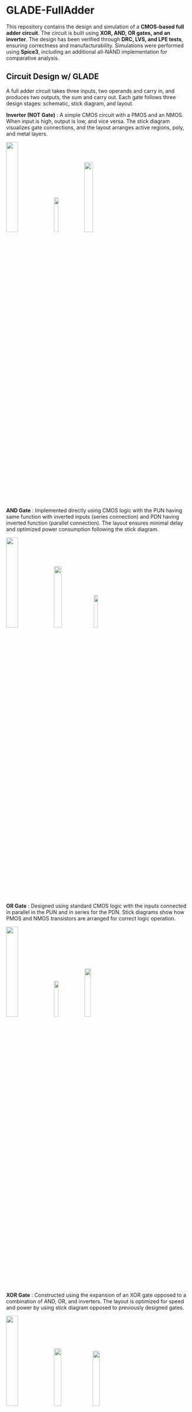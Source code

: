 # GLADE-FullAdder

This repository contains the design and simulation of a **CMOS-based full adder circuit**. The circuit is built using **XOR, AND, OR gates, and an inverter**. The design has been verified through **DRC, LVS, and LPE tests**, ensuring correctness and manufacturability. Simulations were performed using **Spice3**, including an additional all-NAND implementation for comparative analysis.

## Circuit Design w/ GLADE
A full adder circuit takes three inputs, two operands and carry in, and produces two outputs, the sum and carry out.
Each gate follows three design stages: schematic, stick diagram, and layout.

**Inverter (NOT Gate)**
 : A simple CMOS circuit with a PMOS and an NMOS. When input is high, output is low, and vice versa. The stick diagram visualizes gate connections, and the layout arranges active regions, poly, and metal layers.
<p float="center">
  <img src="https://github.com/user-attachments/assets/fa87eb55-37ea-489a-9013-bb28414428af"  width = 25% />
  <img src="https://github.com/user-attachments/assets/4d23b754-c343-42a6-9277-325f04479284" width=15.5% /> 
  <img src="https://github.com/user-attachments/assets/7301e619-54c0-4530-aa55-ad7c652511bd" width=22% /> 
</p>

**AND Gate**
 : Implemented directly using CMOS logic with the PUN having same function with inverted inputs (series connection) and PDN having inverted function (parallel connection). The layout ensures minimal delay and optimized power consumption following the stick diagram.
<p float="center">
  <img src="https://github.com/user-attachments/assets/0e386175-d050-45e9-9704-d71983bf6a17" width = 25% />
  <img src="https://github.com/user-attachments/assets/0036b20c-b081-4f2b-ba1a-58f41c008d05" width=20.6% /> 
  <img src="https://github.com/user-attachments/assets/3d553384-46ab-4144-b15a-0bae03612621" width=15% /> 
</p>

**OR Gate** 
 : Designed using standard CMOS logic with the inputs connected in parallel in the PUN and in series for the PDN. Stick diagrams show how PMOS and NMOS transistors are arranged for correct logic operation.
<p float="center">
  <img src="https://github.com/user-attachments/assets/129908fe-dbea-4e64-bb85-3dc5f24088be" width = 25% />
  <img src="https://github.com/user-attachments/assets/192c6fe9-f53e-4875-8e87-8ca58c066eed" width=15.7% /> 
  <img src="https://github.com/user-attachments/assets/685cbcb1-6082-4edc-9f16-8a5064920351" width=18.3% /> 
</p>

**XOR Gate**
 : Constructed using the expansion of an XOR gate opposed to a combination of AND, OR, and inverters. The layout is optimized for speed and power by using stick diagram opposed to previously designed gates.
<p float="center">
  <img src="https://github.com/user-attachments/assets/8c9f6cfd-1f17-47e8-bcad-e0662d811a6b"  width = 25% />
  <img src="https://github.com/user-attachments/assets/8a89f0aa-5e77-43e0-93b8-f5d708fb378b" width=20% /> 
  <img src="https://github.com/user-attachments/assets/eaa11412-da08-46ab-8c99-6b9bf0dbb772" width=19.5% /> 
</p>

### Full Adder Circuit Schematic and Layout 
The previous gates were connected together to emulate the function of a full adder. Debugging included ensuring all sources and grounds are connected together and there is no metal overlapping by using different metals at intersection points. 
<p float="center">
  <img src="https://github.com/user-attachments/assets/1cf294a6-22e2-406b-ae3b-8902333abfac" width=40% /> 
  <img src="https://github.com/user-attachments/assets/96bde3d4-4d88-4040-b2b0-c9478e1de512" width=36% /> 
</p>
DRC ensures compliance with manufacturing rules. LVS confirms the layout matches the schematic. LPE analyzes parasitic effects on circuit performance. Each gate passed all three tests individually and then the full adder was tested with all three as well after the connection was done. 


## Circuit Simulation w/ Spice3
The full adder was simulated using Spice3, with a standard CMOS implementation. An additional all-NAND simulation was performed for comparison, but the primary design does not rely on NAND-based gates.
The all-NAND based simulation started with writing the code and simulate the output of the gate alone before writing the full adder.
```
.SUBCKT NAND 1 2 3
M1 3 1 VDD VDD PCH W=6U L=1U
M2 3 2 VDD VDD PCH W=6U L=1U
M3 3 1 4 0 NCH W=6U L=1U
M4 4 2 0 0 NCH W=6U L=1U
C5 3 0 0.1P
.ENDS NAND

```
Then that sub-circuit was instantiated to emulate the functionality of the full adder. This allows the design modularity and conciseness for better readability and debugging.
```
X1 1 2 3 NAND
X2 1 3 4 NAND
X3 2 3 5 NAND
X4 4 5 6 NAND
X5 6 7 8 NAND
X6 6 8 10 NAND
X7 8 7 9 NAND
X8 10 9 11 NAND
X9 8 3 12 NAND
C13 11 0 0.1P
C14 12 0 0.1P
VDD VDD 0 DC 5V
VA 1 0 PULSE(0V 5V 0ns 1ns 1ns 25ns 50ns)
VB 2 0 PULSE(0V 5V 0ns 1ns 1ns 50ns 100ns)
VC 7 0 PULSE(0V 5V 0ns 1ns 1ns 100ns 200ns)
```
Now, instead of creating different instances and writing the code from scratch, I used the extracted schematic of the Full Adder from the GLADE implementation and then wrote the following commands to simulate the output.
```
* Instantiate the Full Adder subcircuit
X100 1 2 7 12 13 FullAdder

* Define power supply
VDD VDD 0 DC 5V

* Define input square wave sources using PULSE
VA 1 0 PULSE(0V 5V 0ns 1ns 1ns 25ns 50ns)
VB 2 0 PULSE(0V 5V 0ns 1ns 1ns 50ns 100ns)
VCin 7 0 PULSE(0V 5V 0ns 1ns 1ns 100ns 200ns)

* Define capacitors at the output nodes
C13 12 0 0.1P
C14 13 0 0.1P

* Transient analysis to observe waveforms
.TRAN 1ns 600ns

* Print the results (optional, for console output)
.PRINT TRAN V(12) V(13)

* Probe the nodes for plotting
.PROBE TRAN V(12) V(13)
.END
```
The model of the PMOS and NMOS used was taken from Process Technology C5: 0.5µm Process Technology Publication order number C5/D. The size of the transistors was identical to that in GLADE’s full adder with ratio P=6N, voltage of node number 12 is the sum and that of the node 13 is the carry out. 
